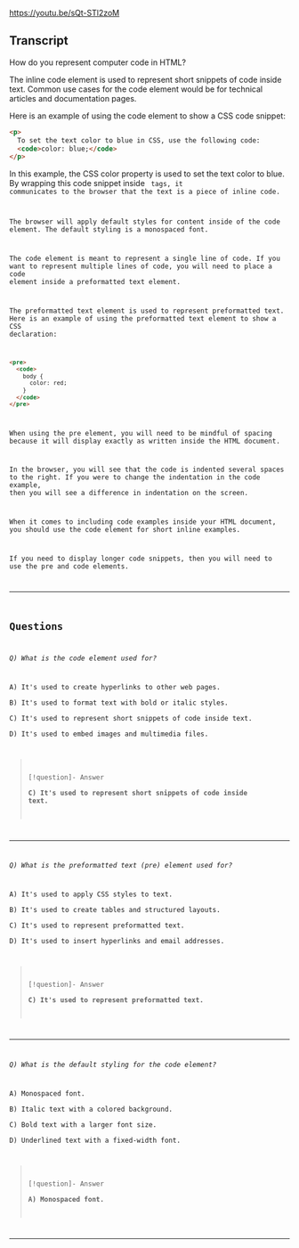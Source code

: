 https://youtu.be/sQt-STl2zoM

## Transcript
How do you represent computer code in HTML?

The inline code element is used to represent short snippets of code inside text. Common use cases for the code element would be for technical articles and documentation pages.

Here is an example of using the code element to show a CSS code snippet:

```html
<p>
  To set the text color to blue in CSS, use the following code:
  <code>color: blue;</code>
</p>
```

In this example, the CSS color property is used to set the text color to blue. By wrapping this code snippet inside <code> tags, it communicates to the browser that the text is a piece of inline code.

The browser will apply default styles for content inside of the code element. The default styling is a monospaced font.

The code element is meant to represent a single line of code. If you want to represent multiple lines of code, you will need to place a code element inside a preformatted text element.

The preformatted text element is used to represent preformatted text. Here is an example of using the preformatted text element to show a CSS declaration:

```html
<pre>
  <code>
    body {
      color: red;
    }
  </code>
</pre>
```

When using the pre element, you will need to be mindful of spacing because it will display exactly as written inside the HTML document.

In the browser, you will see that the code is indented several spaces to the right. If you were to change the indentation in the code example, then you will see a difference in indentation on the screen.

When it comes to including code examples inside your HTML document, you should use the code element for short inline examples.

If you need to display longer code snippets, then you will need to use the pre and code elements.

---

## Questions
*Q) What is the code element used for?*

A) It's used to create hyperlinks to other web pages.  
B) It's used to format text with bold or italic styles.  
C) It's used to represent short snippets of code inside text.  
D) It's used to embed images and multimedia files.  

> [!question]- Answer  
> **C) It's used to represent short snippets of code inside text.**  

---

*Q) What is the preformatted text (pre) element used for?*

A) It's used to apply CSS styles to text.  
B) It's used to create tables and structured layouts.  
C) It's used to represent preformatted text.  
D) It's used to insert hyperlinks and email addresses.  

> [!question]- Answer  
> **C) It's used to represent preformatted text.**  

---

*Q) What is the default styling for the code element?*

A) Monospaced font.  
B) Italic text with a colored background.  
C) Bold text with a larger font size.  
D) Underlined text with a fixed-width font.  

> [!question]- Answer  
> **A) Monospaced font.**  

---
